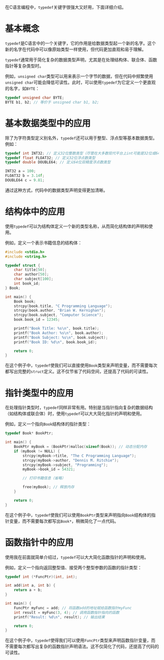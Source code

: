 在C语言编程中，`typedef`关键字很强大又好用，下面详细介绍。

# 基本概念

`typedef`是C语言中的一个关键字，它的作用是给数据类型起一个新的名字。这个新的名字在代码中可以像原始类型一样使用，但代码更加直观和易于理解。

`typedef`通常用于简化复杂的数据类型声明，尤其是在处理结构体、联合体、函数指针等复杂类型时。

例如，`unsigned char`类型可以用来表示一个字节的数据，但在代码中频繁使用`unsigned char`可能会降低可读性。此时，可以使用`typedef`为它定义一个更直观的名字，如`BYTE`：

```C
typedef unsigned char BYTE;
BYTE b1, b2; // 等价于 unsigned char b1, b2;
```

# 基本数据类型中的应用

除了为字符类型定义别名外，`typedef`还可以用于整型、浮点型等基本数据类型。例如：

```C
typedef int INT32; // 定义32位整数类型（尽管在大多数现代平台上int可能是32位或64位，这里仅作为示例）
typedef float FLOAT32; // 定义32位浮点数类型
typedef double DOUBLE64; // 定义64位双精度浮点数类型

INT32 a = 100;
FLOAT32 b = 3.14f;
DOUBLE64 c = 9.81;
```

通过这种方式，代码中的数据类型声明变得更加清晰。

# 结构体中的应用

使用`typedef`可以为结构体定义一个新的类型名称，从而简化结构体的声明和使用。

例如，定义一个表示书籍信息的结构体：

```C
#include <stdio.h>
#include <string.h>

typedef struct {
    char title[50];
    char author[50];
    char subject[100];
    int book_id;
} Book;

int main() {
    Book book;
    strcpy(book.title, "C Programming Language");
    strcpy(book.author, "Brian W. Kernighan");
    strcpy(book.subject, "Computer Science");
    book.book_id = 12345;

    printf("Book Title: %s\n", book.title);
    printf("Book Author: %s\n", book.author);
    printf("Book Subject: %s\n", book.subject);
    printf("Book ID: %d\n", book.book_id);

    return 0;
}
```

在这个例子中，`typedef`使我们可以直接使用`Book`类型来声明变量，而不需要每次都写出完整的`struct`定义。这不仅节省了代码空间，还提高了代码的可读性。

# 指针类型中的应用

在处理指针类型时，`typedef`同样非常有用。特别是当指针指向复杂的数据结构（如结构体或联合体）时，使用`typedef`可以大大简化指针的声明和使用。

例如，定义一个指向`Book`结构体的指针类型：

```C
typedef Book* BookPtr;

int main() {
    BookPtr myBook = (BookPtr)malloc(sizeof(Book)); // 动态分配内存
    if (myBook != NULL) {
        strcpy(myBook->title, "The C Programming Language");
        strcpy(myBook->author, "Dennis M. Ritchie");
        strcpy(myBook->subject, "Programming");
        myBook->book_id = 54321;

        // 打印书籍信息（省略）

        free(myBook); // 释放内存
    }

    return 0;
}
```

在这个例子中，`typedef`使我们可以使用`BookPtr`类型来声明指向`Book`结构体的指针变量，而不需要每次都写出`Book*`，稍微简化了一点代码。

# 函数指针中的应用

使用我在前面就简单介绍过，`typedef`可以大大简化函数指针的声明和使用。

例如，定义一个指向返回整型值、接受两个整型参数的函数的指针类型：

```C
typedef int (*FuncPtr)(int, int);

int add(int a, int b) {
    return a + b;
}

int main() {
    FuncPtr myFunc = add; // 将函数add的地址赋给函数指针myFunc
    int result = myFunc(3, 4); // 调用函数指针指向的函数
    printf("Result: %d\n", result); // 输出结果

    return 0;
}
```

在这个例子中，`typedef`使得我们可以使用`FuncPtr`类型来声明函数指针变量，而不需要每次都写出复杂的函数指针声明语法。这不仅简化了代码，还提高了代码的可读性。